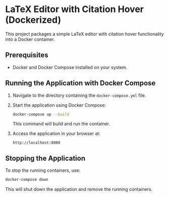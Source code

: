 # LaTeX Editor with Citation Hover (Dockerized)

This project packages a simple LaTeX editor with citation hover functionality into a Docker container.

## Prerequisites

*   Docker and Docker Compose installed on your system.

## Running the Application with Docker Compose

1. Navigate to the directory containing the `docker-compose.yml` file.
2. Start the application using Docker Compose:

    ```bash
    docker-compose up --build
    ```

    This command will build and run the container.

3. Access the application in your browser at:

    ```
    http://localhost:8080
    ```

## Stopping the Application

To stop the running containers, use:

```bash
docker-compose down
```

This will shut down the application and remove the running containers.